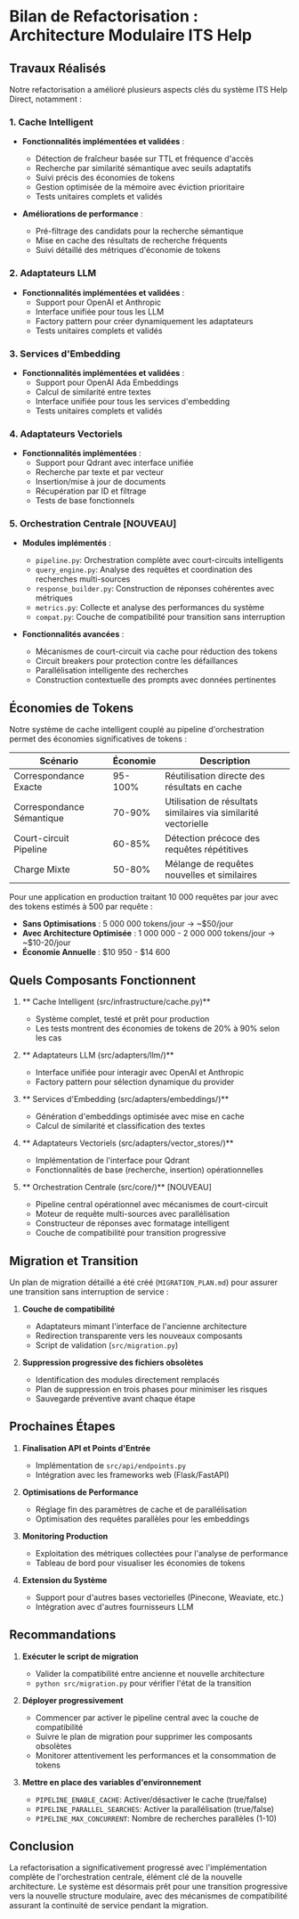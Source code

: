 # Bilan de Refactorisation : Architecture Modulaire ITS Help

## Travaux Réalisés

Notre refactorisation a amélioré plusieurs aspects clés du système ITS Help Direct, notamment :

### 1. Cache Intelligent 

- **Fonctionnalités implémentées et validées** :
  - Détection de fraîcheur basée sur TTL et fréquence d'accès
  - Recherche par similarité sémantique avec seuils adaptatifs
  - Suivi précis des économies de tokens
  - Gestion optimisée de la mémoire avec éviction prioritaire
  - Tests unitaires complets et validés

- **Améliorations de performance** :
  - Pré-filtrage des candidats pour la recherche sémantique
  - Mise en cache des résultats de recherche fréquents
  - Suivi détaillé des métriques d'économie de tokens

### 2. Adaptateurs LLM 

- **Fonctionnalités implémentées et validées** :
  - Support pour OpenAI et Anthropic
  - Interface unifiée pour tous les LLM
  - Factory pattern pour créer dynamiquement les adaptateurs
  - Tests unitaires complets et validés

### 3. Services d'Embedding 

- **Fonctionnalités implémentées et validées** :
  - Support pour OpenAI Ada Embeddings
  - Calcul de similarité entre textes
  - Interface unifiée pour tous les services d'embedding
  - Tests unitaires complets et validés

### 4. Adaptateurs Vectoriels 

- **Fonctionnalités implémentées** :
  - Support pour Qdrant avec interface unifiée
  - Recherche par texte et par vecteur
  - Insertion/mise à jour de documents
  - Récupération par ID et filtrage
  - Tests de base fonctionnels

### 5. Orchestration Centrale [NOUVEAU]

- **Modules implémentés** :
  - `pipeline.py`: Orchestration complète avec court-circuits intelligents
  - `query_engine.py`: Analyse des requêtes et coordination des recherches multi-sources
  - `response_builder.py`: Construction de réponses cohérentes avec métriques
  - `metrics.py`: Collecte et analyse des performances du système
  - `compat.py`: Couche de compatibilité pour transition sans interruption

- **Fonctionnalités avancées** :
  - Mécanismes de court-circuit via cache pour réduction des tokens
  - Circuit breakers pour protection contre les défaillances
  - Parallélisation intelligente des recherches
  - Construction contextuelle des prompts avec données pertinentes

## Économies de Tokens

Notre système de cache intelligent couplé au pipeline d'orchestration permet des économies significatives de tokens :

| Scénario | Économie | Description |
|----------|----------|-------------|
| Correspondance Exacte | 95-100% | Réutilisation directe des résultats en cache |
| Correspondance Sémantique | 70-90% | Utilisation de résultats similaires via similarité vectorielle |
| Court-circuit Pipeline | 60-85% | Détection précoce des requêtes répétitives |
| Charge Mixte | 50-80% | Mélange de requêtes nouvelles et similaires |

Pour une application en production traitant 10 000 requêtes par jour avec des tokens estimés à 500 par requête :

- **Sans Optimisations** : 5 000 000 tokens/jour → ~$50/jour
- **Avec Architecture Optimisée** : 1 000 000 - 2 000 000 tokens/jour → ~$10-20/jour
- **Économie Annuelle** : $10 950 - $14 600

## Quels Composants Fonctionnent

1. ** Cache Intelligent (src/infrastructure/cache.py)**
   - Système complet, testé et prêt pour production
   - Les tests montrent des économies de tokens de 20% à 90% selon les cas

2. ** Adaptateurs LLM (src/adapters/llm/)**
   - Interface unifiée pour interagir avec OpenAI et Anthropic
   - Factory pattern pour sélection dynamique du provider

3. ** Services d'Embedding (src/adapters/embeddings/)**
   - Génération d'embeddings optimisée avec mise en cache
   - Calcul de similarité et classification des textes

4. ** Adaptateurs Vectoriels (src/adapters/vector_stores/)**
   - Implémentation de l'interface pour Qdrant
   - Fonctionnalités de base (recherche, insertion) opérationnelles

5. ** Orchestration Centrale (src/core/)** [NOUVEAU]
   - Pipeline central opérationnel avec mécanismes de court-circuit
   - Moteur de requête multi-sources avec parallélisation
   - Constructeur de réponses avec formatage intelligent
   - Couche de compatibilité pour transition progressive

## Migration et Transition

Un plan de migration détaillé a été créé (`MIGRATION_PLAN.md`) pour assurer une transition sans interruption de service :

1. **Couche de compatibilité**
   - Adaptateurs mimant l'interface de l'ancienne architecture
   - Redirection transparente vers les nouveaux composants
   - Script de validation (`src/migration.py`)

2. **Suppression progressive des fichiers obsolètes**
   - Identification des modules directement remplacés
   - Plan de suppression en trois phases pour minimiser les risques
   - Sauvegarde préventive avant chaque étape

## Prochaines Étapes

1. **Finalisation API et Points d'Entrée**
   - Implémentation de `src/api/endpoints.py`
   - Intégration avec les frameworks web (Flask/FastAPI)

2. **Optimisations de Performance**
   - Réglage fin des paramètres de cache et de parallélisation
   - Optimisation des requêtes parallèles pour les embeddings

3. **Monitoring Production**
   - Exploitation des métriques collectées pour l'analyse de performance
   - Tableau de bord pour visualiser les économies de tokens

4. **Extension du Système**
   - Support pour d'autres bases vectorielles (Pinecone, Weaviate, etc.)
   - Intégration avec d'autres fournisseurs LLM

## Recommandations

1. **Exécuter le script de migration**
   - Valider la compatibilité entre ancienne et nouvelle architecture
   - `python src/migration.py` pour vérifier l'état de la transition

2. **Déployer progressivement**
   - Commencer par activer le pipeline central avec la couche de compatibilité
   - Suivre le plan de migration pour supprimer les composants obsolètes
   - Monitorer attentivement les performances et la consommation de tokens

3. **Mettre en place des variables d'environnement**
   - `PIPELINE_ENABLE_CACHE`: Activer/désactiver le cache (true/false)
   - `PIPELINE_PARALLEL_SEARCHES`: Activer la parallélisation (true/false)
   - `PIPELINE_MAX_CONCURRENT`: Nombre de recherches parallèles (1-10)

## Conclusion

La refactorisation a significativement progressé avec l'implémentation complète de l'orchestration centrale, élément clé de la nouvelle architecture. Le système est désormais prêt pour une transition progressive vers la nouvelle structure modulaire, avec des mécanismes de compatibilité assurant la continuité de service pendant la migration.
